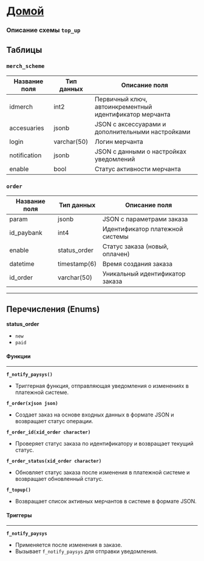 # [Домой](./README.MD)
### Описание схемы `top_up`

## Таблицы

### `merch_scheme`
| Название поля | Тип данных | Описание поля          |
|----------------|------------|------------------------|
| idmerch        | int2       | Первичный ключ, автоинкрементный идентификатор мерчанта |
| accesuaries    | jsonb      | JSON с аксессуарами и дополнительными настройками |
| login          | varchar(50)| Логин мерчанта |
| notification   | jsonb      | JSON с данными о настройках уведомлений |
| enable         | bool       | Статус активности мерчанта |

### `order`
| Название поля | Тип данных       | Описание поля          |
|----------------|------------------|------------------------|
| param          | jsonb            | JSON с параметрами заказа |
| id_paybank     | int4             | Идентификатор платежной системы |
| enable         | status_order     | Статус заказа (новый, оплачен) |
| datetime       | timestamp(6)     | Время создания заказа |
| id_order       | varchar(50)      | Уникальный идентификатор заказа |

---

## Перечисления (Enums)
**status_order**
- `new`
- `paid`

#### Функции

---

**`f_notify_paysys()`**
- Триггерная функция, отправляющая уведомления о изменениях в платежной системе.

**`f_order(xjson json)`**
- Создает заказ на основе входных данных в формате JSON и возвращает статус операции.

**`f_order_id(xid_order character)`**
- Проверяет статус заказа по идентификатору и возвращает текущий статус.

**`f_order_status(xid_order character)`**
- Обновляет статус заказа после изменения в платежной системе и возвращает обновленный статус.

**`f_topup()`**
- Возвращает список активных мерчантов в системе в формате JSON.

#### Триггеры

---

**`f_notify_paysys`**
- Применяется после изменения в заказе.
- Вызывает `f_notify_paysys` для отправки уведомления.
